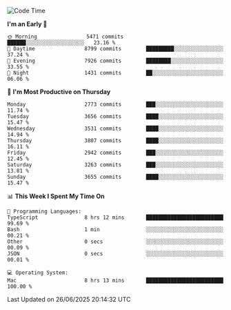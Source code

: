 <!--START_SECTION:waka-->
![Code Time](http://img.shields.io/badge/Code%20Time-5%2C171%20hrs%2048%20mins-blue)

**I'm an Early 🐤** 

```text
🌞 Morning                5471 commits        ██████░░░░░░░░░░░░░░░░░░░   23.16 % 
🌆 Daytime                8799 commits        █████████░░░░░░░░░░░░░░░░   37.24 % 
🌃 Evening                7926 commits        ████████░░░░░░░░░░░░░░░░░   33.55 % 
🌙 Night                  1431 commits        ██░░░░░░░░░░░░░░░░░░░░░░░   06.06 % 
```
📅 **I'm Most Productive on Thursday** 

```text
Monday                   2773 commits        ███░░░░░░░░░░░░░░░░░░░░░░   11.74 % 
Tuesday                  3656 commits        ████░░░░░░░░░░░░░░░░░░░░░   15.47 % 
Wednesday                3531 commits        ████░░░░░░░░░░░░░░░░░░░░░   14.94 % 
Thursday                 3807 commits        ████░░░░░░░░░░░░░░░░░░░░░   16.11 % 
Friday                   2942 commits        ███░░░░░░░░░░░░░░░░░░░░░░   12.45 % 
Saturday                 3263 commits        ███░░░░░░░░░░░░░░░░░░░░░░   13.81 % 
Sunday                   3655 commits        ████░░░░░░░░░░░░░░░░░░░░░   15.47 % 
```


📊 **This Week I Spent My Time On** 

```text
💬 Programming Languages: 
TypeScript               8 hrs 12 mins       █████████████████████████   99.69 % 
Bash                     1 min               ░░░░░░░░░░░░░░░░░░░░░░░░░   00.21 % 
Other                    0 secs              ░░░░░░░░░░░░░░░░░░░░░░░░░   00.09 % 
JSON                     0 secs              ░░░░░░░░░░░░░░░░░░░░░░░░░   00.01 % 

💻 Operating System: 
Mac                      8 hrs 13 mins       █████████████████████████   100.00 % 
```


 Last Updated on 26/06/2025 20:14:32 UTC
<!--END_SECTION:waka-->
